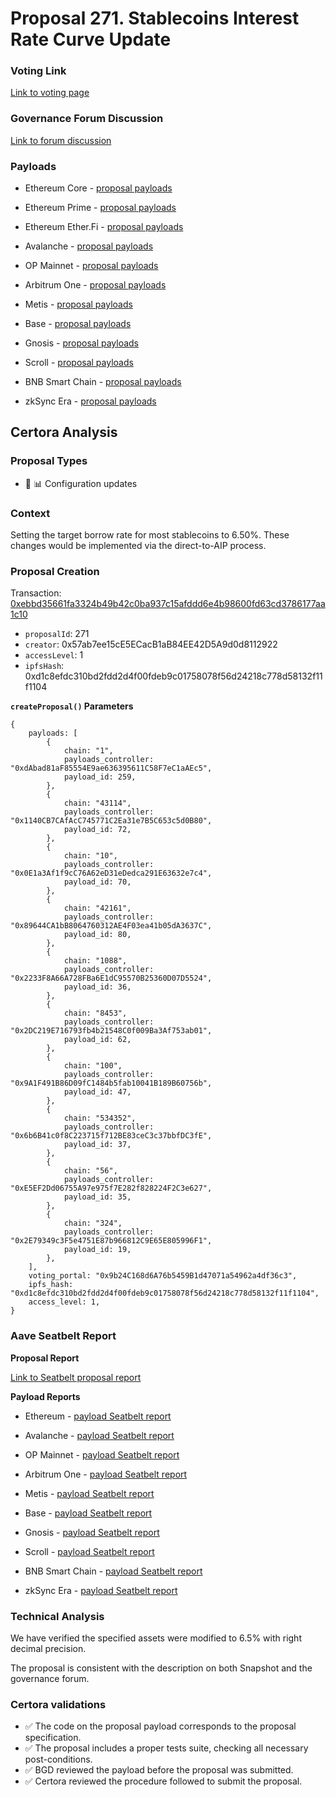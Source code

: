 # Proposal 271. Stablecoins Interest Rate Curve Update

### Voting Link
[Link to voting page](https://vote.onaave.com/proposal/?proposalId=271)

### Governance Forum Discussion
[Link to forum discussion](https://governance.aave.com/t/arfc-stablecoin-interest-rate-curve-update-03-04-2025/21269)

### Payloads

* Ethereum Core - [proposal payloads](https://etherscan.io/address/0x50fbD9C93fbF99C38104b1dcAe84cE0d2071b440)

* Ethereum Prime - [proposal payloads](https://etherscan.io/address/0xAf54Cd5e62b995059C1ef507B7de67d403b42ed4)

* Ethereum Ether.Fi - [proposal payloads](https://etherscan.io/address/0x89B6d89fb3cFE5c59cb7d972c4DDb81aFC160272)

* Avalanche - [proposal payloads](https://snowtrace.io/address/0xb7A82d685677A0085f96815a0DC4521BFDFA7156)

* OP Mainnet - [proposal payloads](https://optimistic.etherscan.io/address/0xB553Cf1d27C2595524f837F0a8C8736a0Ae70F5F)

* Arbitrum One - [proposal payloads](https://arbiscan.io/address/0x73e117f3D7F02a2e69E851203eBcdFfacb6263CD)

* Metis - [proposal payloads](https://explorer.metis.io/address/0x6668e20492dbBa0494019C9D333BeE456928520B)

* Base - [proposal payloads](https://basescan.org/address/0xBda7dF5939B5eD34e52E71678A16A39db506b475)

* Gnosis - [proposal payloads](https://gnosisscan.io/address/0x1Fc0450B42cd137e4fFc06b7b8c102D246Af2a6d)

* Scroll - [proposal payloads](https://scrollscan.com/address/0x65dAc98e5D04547d7E5ac994eabeA0322936F7ba)

* BNB Smart Chain - [proposal payloads](https://bscscan.com/address/0xE38C9AC9f167deAa8DB30b98a2C5E109c88CBb00)

* zkSync Era - [proposal payloads](https://era.zksync.network/address/0xeD995f040Ba5c606D6945400a29087dB35209314)



## Certora Analysis

### Proposal Types

* :wrench: :bar_chart: Configuration updates


### Context
Setting the target borrow rate for most stablecoins to 6.50%. These changes would be implemented via the direct-to-AIP process.
### Proposal Creation
Transaction: [0xebbd35661fa3324b49b42c0ba937c15afddd6e4b98600fd63cd3786177aa1c10](https://etherscan.io/tx/0xebbd35661fa3324b49b42c0ba937c15afddd6e4b98600fd63cd3786177aa1c10)
- `proposalId`: 271
- `creator`: 0x57ab7ee15cE5ECacB1aB84EE42D5A9d0d8112922
- `accessLevel`: 1
- `ipfsHash`: 0xd1c8efdc310bd2fdd2d4f00fdeb9c01758078f56d24218c778d58132f11f1104

**`createProposal()` Parameters**
```
{
    payloads: [
        {
            chain: "1",
            payloads_controller: "0xdAbad81aF85554E9ae636395611C58F7eC1aAEc5",
            payload_id: 259,
        },
        {
            chain: "43114",
            payloads_controller: "0x1140CB7CAfAcC745771C2Ea31e7B5C653c5d0B80",
            payload_id: 72,
        },
        {
            chain: "10",
            payloads_controller: "0x0E1a3Af1f9cC76A62eD31eDedca291E63632e7c4",
            payload_id: 70,
        },
        {
            chain: "42161",
            payloads_controller: "0x89644CA1bB8064760312AE4F03ea41b05dA3637C",
            payload_id: 80,
        },
        {
            chain: "1088",
            payloads_controller: "0x2233F8A66A728FBa6E1dC95570B25360D07D5524",
            payload_id: 36,
        },
        {
            chain: "8453",
            payloads_controller: "0x2DC219E716793fb4b21548C0f009Ba3Af753ab01",
            payload_id: 62,
        },
        {
            chain: "100",
            payloads_controller: "0x9A1F491B86D09fC1484b5fab10041B189B60756b",
            payload_id: 47,
        },
        {
            chain: "534352",
            payloads_controller: "0x6b6B41c0f8C223715f712BE83ceC3c37bbfDC3fE",
            payload_id: 37,
        },
        {
            chain: "56",
            payloads_controller: "0xE5EF2Dd06755A97e975f7E282f828224F2C3e627",
            payload_id: 35,
        },
        {
            chain: "324",
            payloads_controller: "0x2E79349c3F5e4751E87b966812C9E65E805996F1",
            payload_id: 19,
        },
    ],
    voting_portal: "0x9b24C168d6A76b5459B1d47071a54962a4df36c3",
    ipfs_hash: "0xd1c8efdc310bd2fdd2d4f00fdeb9c01758078f56d24218c778d58132f11f1104",
    access_level: 1,
}
```

### Aave Seatbelt Report
**Proposal Report**

[Link to Seatbelt proposal report](https://github.com/bgd-labs/seatbelt-gov-v3/blob/main/reports/proposals/271.md)

**Payload Reports**

* Ethereum - [payload Seatbelt report](https://github.com/bgd-labs/seatbelt-gov-v3/blob/main/reports/payloads/1/0xdAbad81aF85554E9ae636395611C58F7eC1aAEc5/259.md)

* Avalanche - [payload Seatbelt report](https://github.com/bgd-labs/seatbelt-gov-v3/blob/main/reports/payloads/43114/0x1140CB7CAfAcC745771C2Ea31e7B5C653c5d0B80/72.md)

* OP Mainnet - [payload Seatbelt report](https://github.com/bgd-labs/seatbelt-gov-v3/blob/main/reports/payloads/10/0x0E1a3Af1f9cC76A62eD31eDedca291E63632e7c4/70.md)

* Arbitrum One - [payload Seatbelt report](https://github.com/bgd-labs/seatbelt-gov-v3/blob/main/reports/payloads/42161/0x89644CA1bB8064760312AE4F03ea41b05dA3637C/80.md)

* Metis - [payload Seatbelt report](https://github.com/bgd-labs/seatbelt-gov-v3/blob/main/reports/payloads/1088/0x2233F8A66A728FBa6E1dC95570B25360D07D5524/36.md)

* Base - [payload Seatbelt report](https://github.com/bgd-labs/seatbelt-gov-v3/blob/main/reports/payloads/8453/0x2DC219E716793fb4b21548C0f009Ba3Af753ab01/62.md)

* Gnosis - [payload Seatbelt report](https://github.com/bgd-labs/seatbelt-gov-v3/blob/main/reports/payloads/100/0x9A1F491B86D09fC1484b5fab10041B189B60756b/47.md)

* Scroll - [payload Seatbelt report](https://github.com/bgd-labs/seatbelt-gov-v3/blob/main/reports/payloads/534352/0x6b6B41c0f8C223715f712BE83ceC3c37bbfDC3fE/37.md)

* BNB Smart Chain - [payload Seatbelt report](https://github.com/bgd-labs/seatbelt-gov-v3/blob/main/reports/payloads/56/0xE5EF2Dd06755A97e975f7E282f828224F2C3e627/35.md)

* zkSync Era - [payload Seatbelt report](https://github.com/bgd-labs/seatbelt-gov-v3/blob/main/reports/payloads/324/0x2E79349c3F5e4751E87b966812C9E65E805996F1/19.md)


### Technical Analysis
We have verified the specified assets were modified to 6.5% with right decimal precision. 

The proposal is consistent with the description on both Snapshot and the governance forum.

### Certora validations
* :white_check_mark: The code on the proposal payload corresponds to the proposal specification.
* :white_check_mark: The proposal includes a proper tests suite, checking all necessary post-conditions.
* :white_check_mark: BGD reviewed the payload before the proposal was submitted.
* :white_check_mark: Certora reviewed the procedure followed to submit the proposal.